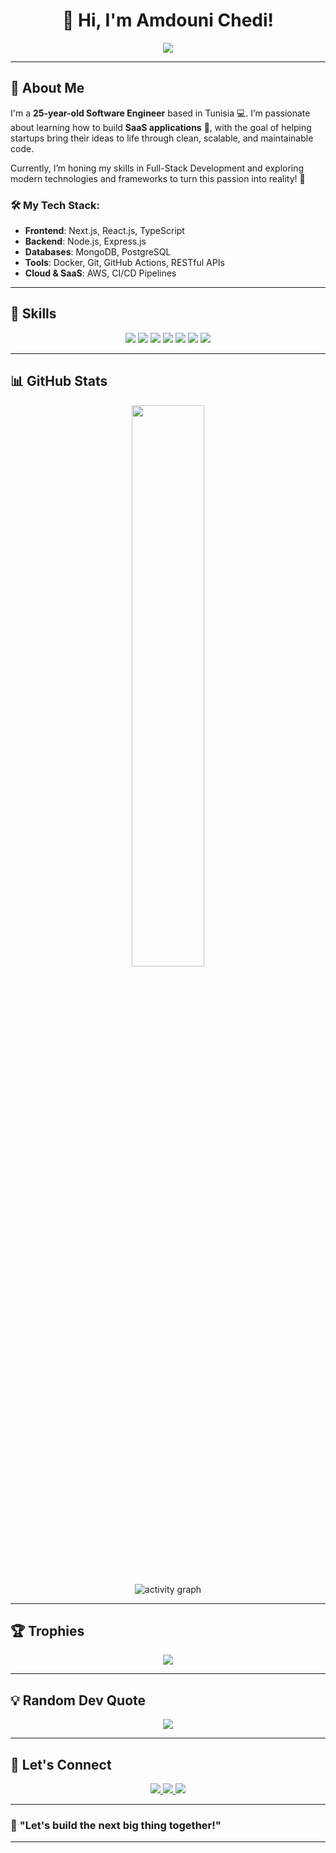 <h1 align="center">👋 Hi, I'm <b>Amdouni Chedi</b>!</h1>

<p align="center">
  <a href="https://github.com/chediamdouni">
    <img src="https://readme-typing-svg.herokuapp.com?font=Fira+Code&size=25&pause=500&color=00A6FF&center=true&vCenter=true&width=600&lines=Professional+Software+Engineer;SaaS+Builder+for+Startups;Full-Stack+Web+Developer;Next.js+%7C+React+%7C+Node.js;PPassionate+about+Clean+Code+%26+Architecture;Let's+build+something+great+together!" />
  </a>
</p>

---

## 🚀 **About Me**

I'm a **25-year-old Software Engineer** based in Tunisia 💻. I’m passionate about learning how to build **SaaS applications** 🚀, with the goal of helping startups bring their ideas to life through clean, scalable, and maintainable code.

Currently, I’m honing my skills in Full-Stack Development and exploring modern technologies and frameworks to turn this passion into reality! 🌱

### 🛠️ My Tech Stack:
- **Frontend**: Next.js, React.js, TypeScript
- **Backend**: Node.js, Express.js
- **Databases**: MongoDB, PostgreSQL
- **Tools**: Docker, Git, GitHub Actions, RESTful APIs
- **Cloud & SaaS**: AWS, CI/CD Pipelines

---

## 🧩 **Skills**

<p align="center">
  <img src="https://img.shields.io/badge/Next.js-000000?style=for-the-badge&logo=nextdotjs&logoColor=white" />
  <img src="https://img.shields.io/badge/React-61DAFB?style=for-the-badge&logo=react&logoColor=black" />
  <img src="https://img.shields.io/badge/Node.js-339933?style=for-the-badge&logo=node.js&logoColor=white" />
  <img src="https://img.shields.io/badge/Express.js-000000?style=for-the-badge&logo=express&logoColor=white" />
  <img src="https://img.shields.io/badge/MongoDB-4EA94B?style=for-the-badge&logo=mongodb&logoColor=white" />
  <img src="https://img.shields.io/badge/PostgreSQL-316192?style=for-the-badge&logo=postgresql&logoColor=white" />
  <img src="https://img.shields.io/badge/Docker-2496ED?style=for-the-badge&logo=docker&logoColor=white" />
</p>

---

## 📊 **GitHub Stats**

<p align="center">
  
  <img width="48%" src="https://github-readme-stats.vercel.app/api/top-langs/?username=chediamdouni&layout=compact&theme=algolia" />
</p>

<p align="center">
  <img src="https://github-readme-activity-graph.vercel.app/graph?username=chediamdouni&theme=react-dark" alt="activity graph" />
</p>

---

## 🏆 **Trophies**

<p align="center">
  <img src="https://github-profile-trophy.vercel.app/?username=chediamdouni&theme=onestar&no-frame=true&column=7" />
</p>

---

## 💡 **Random Dev Quote**

<p align="center">
  <img src="https://quotes-github-readme.vercel.app/api?type=horizontal&theme=algolia" />
</p>

---

## 🤝 **Let's Connect**

<p align="center">
  <a href="https://www.linkedin.com/in/amdouni-chedi-220b07206/" target="_blank">
    <img src="https://img.shields.io/badge/-LinkedIn-0A66C2?style=for-the-badge&logo=linkedin&logoColor=white" />
  </a>
  <a href="mailto:chedi.amdouni.nb@gmail.com" target="_blank">
    <img src="https://img.shields.io/badge/-Gmail-D14836?style=for-the-badge&logo=gmail&logoColor=white" />
  </a>
  <a href="https://github.com/chediamdouni" target="_blank">
    <img src="https://img.shields.io/badge/-GitHub-000?style=for-the-badge&logo=github&logoColor=white" />
  </a>
</p>

---

### 🚀 **"Let's build the next big thing together!"**

---
